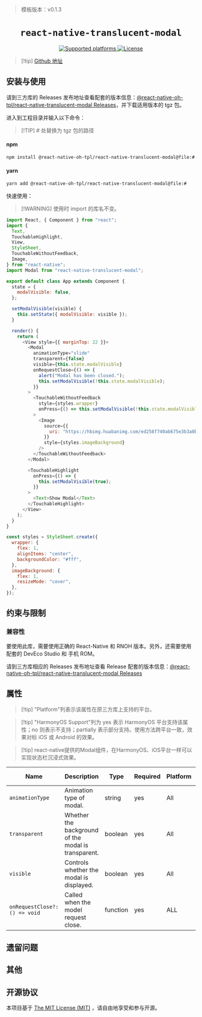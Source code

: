 <!-- {% raw %} -->
> 模板版本：v0.1.3

<p align="center">
  <h1 align="center"> <code>react-native-translucent-modal</code> </h1>
</p>
<p align="center">
    <a href="https://github.com/software-mansion/react-native-translucent-modal">
        <img src="https://img.shields.io/badge/platforms-android%20|%20ios%20|%20harmony%20-lightgrey.svg" alt="Supported platforms" />
    </a>
        <a href="https://github.com/23mf/react-native-translucent-modal/blob/master/LICENSE.md">
        <img src="https://img.shields.io/badge/license-MIT-green.svg" alt="License" />
    </a>
</p>

> [!tip] [Github 地址](https://github.com/react-native-oh-library/react-native-translucent-modal)

## 安装与使用

请到三方库的 Releases 发布地址查看配套的版本信息：[@react-native-oh-tpl/react-native-translucent-modal Releases](https://github.com/react-native-oh-library/react-native-translucent-modal/releases)，并下载适用版本的 tgz 包。

进入到工程目录并输入以下命令：

> [!TIP] # 处替换为 tgz 包的路径

<!-- tabs:start -->

#### **npm**

```bash
npm install @react-native-oh-tpl/react-native-translucent-modal@file:#
```

#### **yarn**

```bash
yarn add @react-native-oh-tpl/react-native-translucent-modal@file:#
```

<!-- tabs:end -->

快速使用：

> [!WARNING] 使用时 import 的库名不变。

```js
import React, { Component } from "react";
import {
  Text,
  TouchableHighlight,
  View,
  StyleSheet,
  TouchableWithoutFeedback,
  Image,
} from "react-native";
import Modal from "react-native-translucent-modal";

export default class App extends Component {
  state = {
    modalVisible: false,
  };

  setModalVisible(visible) {
    this.setState({ modalVisible: visible });
  }

  render() {
    return (
      <View style={{ marginTop: 22 }}>
        <Modal
          animationType="slide"
          transparent={false}
          visible={this.state.modalVisible}
          onRequestClose={() => {
            alert("Modal has been closed.");
            this.setModalVisible(!this.state.modalVisible);
          }}
        >
          <TouchableWithoutFeedback
            style={styles.wrapper}
            onPress={() => this.setModalVisible(!this.state.modalVisible)}
          >
            <Image
              source={{
                uri: "https://hbimg.huabanimg.com/ed258f740ab675e3b3a0b6e7abc44eb7bd832c523396b-cJL1G9_fw658",
              }}
              style={styles.imageBackground}
            />
          </TouchableWithoutFeedback>
        </Modal>

        <TouchableHighlight
          onPress={() => {
            this.setModalVisible(true);
          }}
        >
          <Text>Show Modal</Text>
        </TouchableHighlight>
      </View>
    );
  }
}

const styles = StyleSheet.create({
  wrapper: {
    flex: 1,
    alignItems: "center",
    backgroundColor: "#fff",
  },
  imageBackground: {
    flex: 1,
    resizeMode: "cover",
  },
});
```

## 约束与限制

### 兼容性

要使用此库，需要使用正确的 React-Native 和 RNOH 版本。另外，还需要使用配套的 DevEco Studio 和 手机 ROM。

请到三方库相应的 Releases 发布地址查看 Release 配套的版本信息：[@react-native-oh-tpl/react-native-translucent-modal Releases](https://github.com/react-native-oh-library/react-native-translucent-modal/releases)

## 属性

> [!tip] "Platform"列表示该属性在原三方库上支持的平台。

> [!tip] "HarmonyOS Support"列为 yes 表示 HarmonyOS 平台支持该属性；no 则表示不支持；partially 表示部分支持。使用方法跨平台一致，效果对标 iOS 或 Android 的效果。

> [!tip] react-native提供的Modal组件，在HarmonyOS、iOS平台一样可以实现状态栏沉浸式效果。

| Name                          | Description                                         | Type     | Required | Platform | HarmonyOS Support |
| ----------------------------- | --------------------------------------------------- | -------- | -------- | -------- | ----------------- |
| `animationType`               | Animation type of modal.                            | string   | yes      | All      | yes               |
| `transparent`                 | Whether the background of the modal is transparent. | boolean  | yes      | All      | yes               |
| `visible`                     | Controls whether the modal is displayed.            | boolean  | yes      | All      | yes               |
| `onRequestClose?: () => void` | Called when the model request close.                | function | yes      | ALL      | yes               |

## 遗留问题

## 其他

## 开源协议

本项目基于 [The MIT License (MIT)](https://github.com/23mf/react-native-translucent-modal/blob/master/LICENSE.md) ，请自由地享受和参与开源。

<!-- {% endraw %} -->